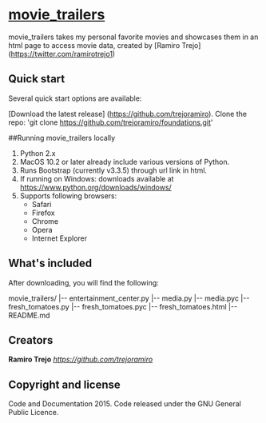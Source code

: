 # [movie_trailers](https://github.com/trejoramiro/foundations/tree/master/movie_trailers)

movie_trailers takes my personal favorite movies and showcases them in an html page to access movie data, created by [Ramiro Trejo] (https://twitter.com/ramirotrejo1)

## Quick start
Several quick start options are available:

[Download the latest release] (https://github.com/trejoramiro).
Clone the repo: 'git clone https://github.com/trejoramiro/foundations.git'

##Running movie_trailers locally

1. Python 2.x
2. MacOS 10.2 or later already include various versions of Python.
3. Runs Bootstrap (currently v3.3.5) through url link in html.
4. If running on Windows: downloads available at https://www.python.org/downloads/windows/
5. Supports following browsers:
    - Safari
    - Firefox
    - Chrome
    - Opera
    - Internet Explorer


## What's included

After downloading, you will find the following:

movie_trailers/
|-- entertainment_center.py
|-- media.py
|-- media.pyc
|-- fresh_tomatoes.py
|-- fresh_tomatoes.pyc
|-- fresh_tomatoes.html
|-- README.md

## Creators

**Ramiro Trejo**
*<https://github.com/trejoramiro>*

## Copyright and license

Code and Documentation 2015. Code released under the GNU General Public Licence.
